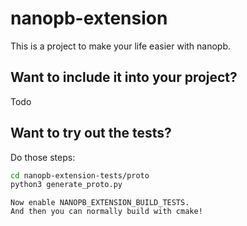 # nanopb-extension

This is a project to make your life easier with nanopb.

## Want to include it into your project?

Todo

## Want to try out the tests?

Do those steps:
```bash
cd nanopb-extension-tests/proto
python3 generate_proto.py
```
```
Now enable NANOPB_EXTENSION_BUILD_TESTS.
And then you can normally build with cmake!
```